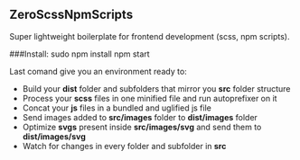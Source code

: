 ## ZeroScssNpmScripts
Super lightweight boilerplate for frontend development (scss, npm scripts).


###Install:
        sudo npm install
        npm start

Last comand give you an environment ready to:
- Build your **dist** folder and subfolders that mirror you **src** folder structure
- Process your **scss** files in one minified file and run autoprefixer on it
- Concat your **js** files in a bundled and uglified js file
- Send images added to **src/images** folder to **dist/images** folder
- Optimize **svgs** present inside **src/images/svg** and send them to **dist/images/svg**
- Watch for changes in every folder and subfolder in **src** 




